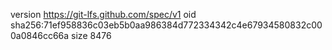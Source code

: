 version https://git-lfs.github.com/spec/v1
oid sha256:71ef958836c03eb5b0aa986384d772334342c4e67934580832c000a0846cc66a
size 8476
